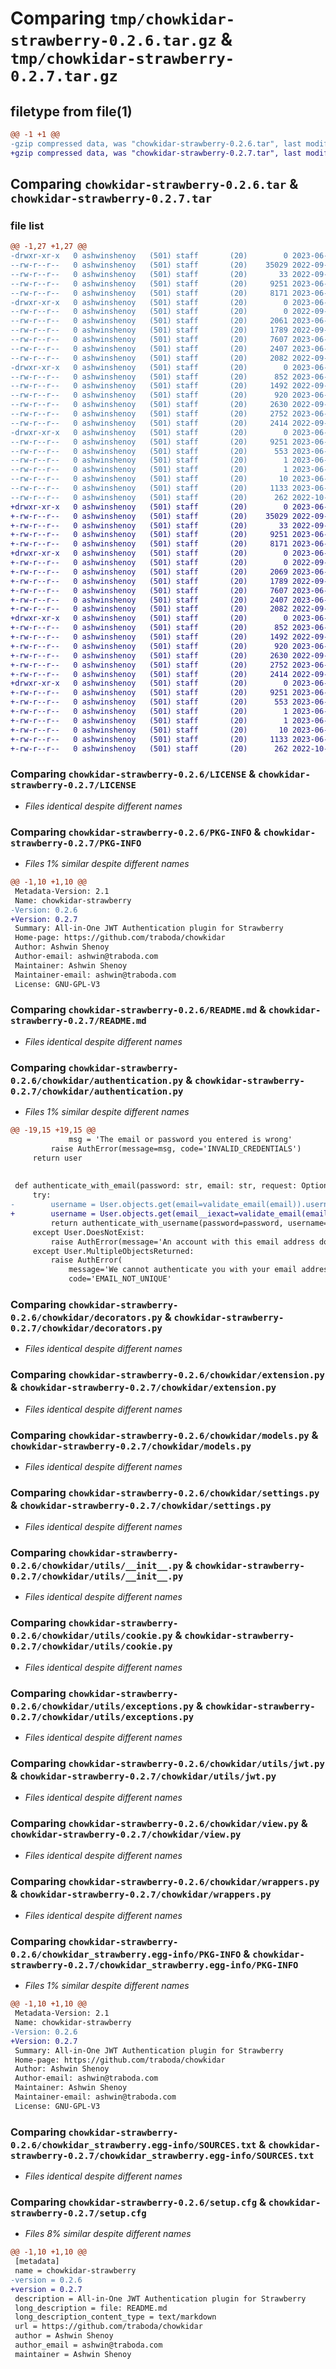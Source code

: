 # Comparing `tmp/chowkidar-strawberry-0.2.6.tar.gz` & `tmp/chowkidar-strawberry-0.2.7.tar.gz`

## filetype from file(1)

```diff
@@ -1 +1 @@
-gzip compressed data, was "chowkidar-strawberry-0.2.6.tar", last modified: Wed Jun 28 11:02:58 2023, max compression
+gzip compressed data, was "chowkidar-strawberry-0.2.7.tar", last modified: Wed Jun 28 11:50:47 2023, max compression
```

## Comparing `chowkidar-strawberry-0.2.6.tar` & `chowkidar-strawberry-0.2.7.tar`

### file list

```diff
@@ -1,27 +1,27 @@
-drwxr-xr-x   0 ashwinshenoy   (501) staff       (20)        0 2023-06-28 11:02:58.496146 chowkidar-strawberry-0.2.6/
--rw-r--r--   0 ashwinshenoy   (501) staff       (20)    35029 2022-09-20 17:56:11.000000 chowkidar-strawberry-0.2.6/LICENSE
--rw-r--r--   0 ashwinshenoy   (501) staff       (20)       33 2022-09-20 21:39:18.000000 chowkidar-strawberry-0.2.6/MANIFEST.in
--rw-r--r--   0 ashwinshenoy   (501) staff       (20)     9251 2023-06-28 11:02:58.496250 chowkidar-strawberry-0.2.6/PKG-INFO
--rw-r--r--   0 ashwinshenoy   (501) staff       (20)     8171 2023-06-28 10:06:53.000000 chowkidar-strawberry-0.2.6/README.md
-drwxr-xr-x   0 ashwinshenoy   (501) staff       (20)        0 2023-06-28 11:02:58.494594 chowkidar-strawberry-0.2.6/chowkidar/
--rw-r--r--   0 ashwinshenoy   (501) staff       (20)        0 2022-09-20 17:06:06.000000 chowkidar-strawberry-0.2.6/chowkidar/__init__.py
--rw-r--r--   0 ashwinshenoy   (501) staff       (20)     2061 2023-06-28 11:01:17.000000 chowkidar-strawberry-0.2.6/chowkidar/authentication.py
--rw-r--r--   0 ashwinshenoy   (501) staff       (20)     1789 2022-09-22 09:55:22.000000 chowkidar-strawberry-0.2.6/chowkidar/decorators.py
--rw-r--r--   0 ashwinshenoy   (501) staff       (20)     7607 2023-06-28 10:06:53.000000 chowkidar-strawberry-0.2.6/chowkidar/extension.py
--rw-r--r--   0 ashwinshenoy   (501) staff       (20)     2407 2023-06-28 10:06:53.000000 chowkidar-strawberry-0.2.6/chowkidar/models.py
--rw-r--r--   0 ashwinshenoy   (501) staff       (20)     2082 2022-09-28 09:26:14.000000 chowkidar-strawberry-0.2.6/chowkidar/settings.py
-drwxr-xr-x   0 ashwinshenoy   (501) staff       (20)        0 2023-06-28 11:02:58.495207 chowkidar-strawberry-0.2.6/chowkidar/utils/
--rw-r--r--   0 ashwinshenoy   (501) staff       (20)      852 2023-06-28 10:06:54.000000 chowkidar-strawberry-0.2.6/chowkidar/utils/__init__.py
--rw-r--r--   0 ashwinshenoy   (501) staff       (20)     1492 2022-09-20 20:57:17.000000 chowkidar-strawberry-0.2.6/chowkidar/utils/cookie.py
--rw-r--r--   0 ashwinshenoy   (501) staff       (20)      920 2023-06-28 10:06:54.000000 chowkidar-strawberry-0.2.6/chowkidar/utils/exceptions.py
--rw-r--r--   0 ashwinshenoy   (501) staff       (20)     2630 2022-09-20 20:57:17.000000 chowkidar-strawberry-0.2.6/chowkidar/utils/jwt.py
--rw-r--r--   0 ashwinshenoy   (501) staff       (20)     2752 2023-06-28 10:06:54.000000 chowkidar-strawberry-0.2.6/chowkidar/view.py
--rw-r--r--   0 ashwinshenoy   (501) staff       (20)     2414 2022-09-29 08:20:04.000000 chowkidar-strawberry-0.2.6/chowkidar/wrappers.py
-drwxr-xr-x   0 ashwinshenoy   (501) staff       (20)        0 2023-06-28 11:02:58.495993 chowkidar-strawberry-0.2.6/chowkidar_strawberry.egg-info/
--rw-r--r--   0 ashwinshenoy   (501) staff       (20)     9251 2023-06-28 11:02:58.000000 chowkidar-strawberry-0.2.6/chowkidar_strawberry.egg-info/PKG-INFO
--rw-r--r--   0 ashwinshenoy   (501) staff       (20)      553 2023-06-28 11:02:58.000000 chowkidar-strawberry-0.2.6/chowkidar_strawberry.egg-info/SOURCES.txt
--rw-r--r--   0 ashwinshenoy   (501) staff       (20)        1 2023-06-28 11:02:58.000000 chowkidar-strawberry-0.2.6/chowkidar_strawberry.egg-info/dependency_links.txt
--rw-r--r--   0 ashwinshenoy   (501) staff       (20)        1 2023-06-28 11:02:58.000000 chowkidar-strawberry-0.2.6/chowkidar_strawberry.egg-info/not-zip-safe
--rw-r--r--   0 ashwinshenoy   (501) staff       (20)       10 2023-06-28 11:02:58.000000 chowkidar-strawberry-0.2.6/chowkidar_strawberry.egg-info/top_level.txt
--rw-r--r--   0 ashwinshenoy   (501) staff       (20)     1133 2023-06-28 11:02:58.496674 chowkidar-strawberry-0.2.6/setup.cfg
--rw-r--r--   0 ashwinshenoy   (501) staff       (20)      262 2022-10-06 08:12:09.000000 chowkidar-strawberry-0.2.6/setup.py
+drwxr-xr-x   0 ashwinshenoy   (501) staff       (20)        0 2023-06-28 11:50:47.126338 chowkidar-strawberry-0.2.7/
+-rw-r--r--   0 ashwinshenoy   (501) staff       (20)    35029 2022-09-20 17:56:11.000000 chowkidar-strawberry-0.2.7/LICENSE
+-rw-r--r--   0 ashwinshenoy   (501) staff       (20)       33 2022-09-20 21:39:18.000000 chowkidar-strawberry-0.2.7/MANIFEST.in
+-rw-r--r--   0 ashwinshenoy   (501) staff       (20)     9251 2023-06-28 11:50:47.126434 chowkidar-strawberry-0.2.7/PKG-INFO
+-rw-r--r--   0 ashwinshenoy   (501) staff       (20)     8171 2023-06-28 10:06:53.000000 chowkidar-strawberry-0.2.7/README.md
+drwxr-xr-x   0 ashwinshenoy   (501) staff       (20)        0 2023-06-28 11:50:47.124388 chowkidar-strawberry-0.2.7/chowkidar/
+-rw-r--r--   0 ashwinshenoy   (501) staff       (20)        0 2022-09-20 17:06:06.000000 chowkidar-strawberry-0.2.7/chowkidar/__init__.py
+-rw-r--r--   0 ashwinshenoy   (501) staff       (20)     2069 2023-06-28 11:50:30.000000 chowkidar-strawberry-0.2.7/chowkidar/authentication.py
+-rw-r--r--   0 ashwinshenoy   (501) staff       (20)     1789 2022-09-22 09:55:22.000000 chowkidar-strawberry-0.2.7/chowkidar/decorators.py
+-rw-r--r--   0 ashwinshenoy   (501) staff       (20)     7607 2023-06-28 10:06:53.000000 chowkidar-strawberry-0.2.7/chowkidar/extension.py
+-rw-r--r--   0 ashwinshenoy   (501) staff       (20)     2407 2023-06-28 10:06:53.000000 chowkidar-strawberry-0.2.7/chowkidar/models.py
+-rw-r--r--   0 ashwinshenoy   (501) staff       (20)     2082 2022-09-28 09:26:14.000000 chowkidar-strawberry-0.2.7/chowkidar/settings.py
+drwxr-xr-x   0 ashwinshenoy   (501) staff       (20)        0 2023-06-28 11:50:47.125271 chowkidar-strawberry-0.2.7/chowkidar/utils/
+-rw-r--r--   0 ashwinshenoy   (501) staff       (20)      852 2023-06-28 10:06:54.000000 chowkidar-strawberry-0.2.7/chowkidar/utils/__init__.py
+-rw-r--r--   0 ashwinshenoy   (501) staff       (20)     1492 2022-09-20 20:57:17.000000 chowkidar-strawberry-0.2.7/chowkidar/utils/cookie.py
+-rw-r--r--   0 ashwinshenoy   (501) staff       (20)      920 2023-06-28 10:06:54.000000 chowkidar-strawberry-0.2.7/chowkidar/utils/exceptions.py
+-rw-r--r--   0 ashwinshenoy   (501) staff       (20)     2630 2022-09-20 20:57:17.000000 chowkidar-strawberry-0.2.7/chowkidar/utils/jwt.py
+-rw-r--r--   0 ashwinshenoy   (501) staff       (20)     2752 2023-06-28 10:06:54.000000 chowkidar-strawberry-0.2.7/chowkidar/view.py
+-rw-r--r--   0 ashwinshenoy   (501) staff       (20)     2414 2022-09-29 08:20:04.000000 chowkidar-strawberry-0.2.7/chowkidar/wrappers.py
+drwxr-xr-x   0 ashwinshenoy   (501) staff       (20)        0 2023-06-28 11:50:47.126198 chowkidar-strawberry-0.2.7/chowkidar_strawberry.egg-info/
+-rw-r--r--   0 ashwinshenoy   (501) staff       (20)     9251 2023-06-28 11:50:47.000000 chowkidar-strawberry-0.2.7/chowkidar_strawberry.egg-info/PKG-INFO
+-rw-r--r--   0 ashwinshenoy   (501) staff       (20)      553 2023-06-28 11:50:47.000000 chowkidar-strawberry-0.2.7/chowkidar_strawberry.egg-info/SOURCES.txt
+-rw-r--r--   0 ashwinshenoy   (501) staff       (20)        1 2023-06-28 11:50:47.000000 chowkidar-strawberry-0.2.7/chowkidar_strawberry.egg-info/dependency_links.txt
+-rw-r--r--   0 ashwinshenoy   (501) staff       (20)        1 2023-06-28 11:50:47.000000 chowkidar-strawberry-0.2.7/chowkidar_strawberry.egg-info/not-zip-safe
+-rw-r--r--   0 ashwinshenoy   (501) staff       (20)       10 2023-06-28 11:50:47.000000 chowkidar-strawberry-0.2.7/chowkidar_strawberry.egg-info/top_level.txt
+-rw-r--r--   0 ashwinshenoy   (501) staff       (20)     1133 2023-06-28 11:50:47.126850 chowkidar-strawberry-0.2.7/setup.cfg
+-rw-r--r--   0 ashwinshenoy   (501) staff       (20)      262 2022-10-06 08:12:09.000000 chowkidar-strawberry-0.2.7/setup.py
```

### Comparing `chowkidar-strawberry-0.2.6/LICENSE` & `chowkidar-strawberry-0.2.7/LICENSE`

 * *Files identical despite different names*

### Comparing `chowkidar-strawberry-0.2.6/PKG-INFO` & `chowkidar-strawberry-0.2.7/PKG-INFO`

 * *Files 1% similar despite different names*

```diff
@@ -1,10 +1,10 @@
 Metadata-Version: 2.1
 Name: chowkidar-strawberry
-Version: 0.2.6
+Version: 0.2.7
 Summary: All-in-One JWT Authentication plugin for Strawberry
 Home-page: https://github.com/traboda/chowkidar
 Author: Ashwin Shenoy
 Author-email: ashwin@traboda.com
 Maintainer: Ashwin Shenoy
 Maintainer-email: ashwin@traboda.com
 License: GNU-GPL-V3
```

### Comparing `chowkidar-strawberry-0.2.6/README.md` & `chowkidar-strawberry-0.2.7/README.md`

 * *Files identical despite different names*

### Comparing `chowkidar-strawberry-0.2.6/chowkidar/authentication.py` & `chowkidar-strawberry-0.2.7/chowkidar/authentication.py`

 * *Files 1% similar despite different names*

```diff
@@ -19,15 +19,15 @@
             msg = 'The email or password you entered is wrong'
         raise AuthError(message=msg, code='INVALID_CREDENTIALS')
     return user
 
 
 def authenticate_with_email(password: str, email: str, request: Optional[HttpRequest] = None) -> User:
     try:
-        username = User.objects.get(email=validate_email(email)).username
+        username = User.objects.get(email__iexact=validate_email(email)).username
         return authenticate_with_username(password=password, username=username, request=request)
     except User.DoesNotExist:
         raise AuthError(message='An account with this email address does not exist', code='EMAIL_NOT_FOUND')
     except User.MultipleObjectsReturned:
         raise AuthError(
             message='We cannot authenticate you with your email address, please enter your username',
             code='EMAIL_NOT_UNIQUE'
```

### Comparing `chowkidar-strawberry-0.2.6/chowkidar/decorators.py` & `chowkidar-strawberry-0.2.7/chowkidar/decorators.py`

 * *Files identical despite different names*

### Comparing `chowkidar-strawberry-0.2.6/chowkidar/extension.py` & `chowkidar-strawberry-0.2.7/chowkidar/extension.py`

 * *Files identical despite different names*

### Comparing `chowkidar-strawberry-0.2.6/chowkidar/models.py` & `chowkidar-strawberry-0.2.7/chowkidar/models.py`

 * *Files identical despite different names*

### Comparing `chowkidar-strawberry-0.2.6/chowkidar/settings.py` & `chowkidar-strawberry-0.2.7/chowkidar/settings.py`

 * *Files identical despite different names*

### Comparing `chowkidar-strawberry-0.2.6/chowkidar/utils/__init__.py` & `chowkidar-strawberry-0.2.7/chowkidar/utils/__init__.py`

 * *Files identical despite different names*

### Comparing `chowkidar-strawberry-0.2.6/chowkidar/utils/cookie.py` & `chowkidar-strawberry-0.2.7/chowkidar/utils/cookie.py`

 * *Files identical despite different names*

### Comparing `chowkidar-strawberry-0.2.6/chowkidar/utils/exceptions.py` & `chowkidar-strawberry-0.2.7/chowkidar/utils/exceptions.py`

 * *Files identical despite different names*

### Comparing `chowkidar-strawberry-0.2.6/chowkidar/utils/jwt.py` & `chowkidar-strawberry-0.2.7/chowkidar/utils/jwt.py`

 * *Files identical despite different names*

### Comparing `chowkidar-strawberry-0.2.6/chowkidar/view.py` & `chowkidar-strawberry-0.2.7/chowkidar/view.py`

 * *Files identical despite different names*

### Comparing `chowkidar-strawberry-0.2.6/chowkidar/wrappers.py` & `chowkidar-strawberry-0.2.7/chowkidar/wrappers.py`

 * *Files identical despite different names*

### Comparing `chowkidar-strawberry-0.2.6/chowkidar_strawberry.egg-info/PKG-INFO` & `chowkidar-strawberry-0.2.7/chowkidar_strawberry.egg-info/PKG-INFO`

 * *Files 1% similar despite different names*

```diff
@@ -1,10 +1,10 @@
 Metadata-Version: 2.1
 Name: chowkidar-strawberry
-Version: 0.2.6
+Version: 0.2.7
 Summary: All-in-One JWT Authentication plugin for Strawberry
 Home-page: https://github.com/traboda/chowkidar
 Author: Ashwin Shenoy
 Author-email: ashwin@traboda.com
 Maintainer: Ashwin Shenoy
 Maintainer-email: ashwin@traboda.com
 License: GNU-GPL-V3
```

### Comparing `chowkidar-strawberry-0.2.6/chowkidar_strawberry.egg-info/SOURCES.txt` & `chowkidar-strawberry-0.2.7/chowkidar_strawberry.egg-info/SOURCES.txt`

 * *Files identical despite different names*

### Comparing `chowkidar-strawberry-0.2.6/setup.cfg` & `chowkidar-strawberry-0.2.7/setup.cfg`

 * *Files 8% similar despite different names*

```diff
@@ -1,10 +1,10 @@
 [metadata]
 name = chowkidar-strawberry
-version = 0.2.6
+version = 0.2.7
 description = All-in-One JWT Authentication plugin for Strawberry
 long_description = file: README.md
 long_description_content_type = text/markdown
 url = https://github.com/traboda/chowkidar
 author = Ashwin Shenoy
 author_email = ashwin@traboda.com
 maintainer = Ashwin Shenoy
```

